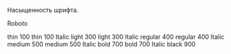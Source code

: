 Насыщенность шрифта.

Roboto

thin 100
thin 100 Italic
light 300
light 300 Italic
regular 400
regular 400 Italic
medium 500
medium 500 Italic
bold 700
bold 700 Italic
black 900
